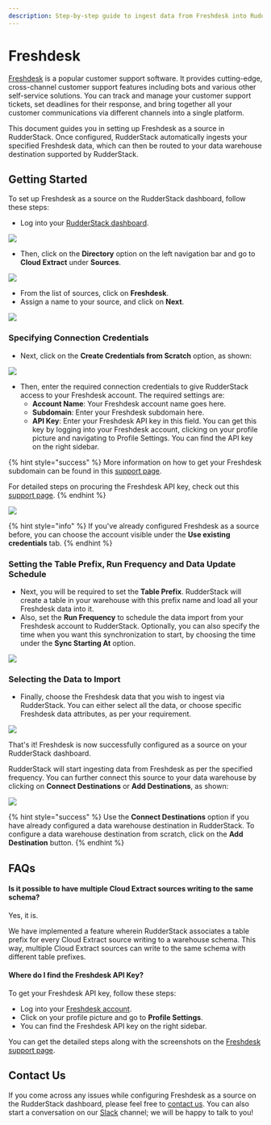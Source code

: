 ```yaml
---
description: Step-by-step guide to ingest data from Freshdesk into RudderStack.
---
```


# Freshdesk

[Freshdesk](https://freshdesk.com/) is a popular customer support software. It provides cutting-edge, cross-channel customer support features including bots and various other self-service solutions. You can track and manage your customer support tickets, set deadlines for their response, and bring together all your customer communications via different channels into a single platform.

This document guides you in setting up Freshdesk as a source in RudderStack. Once configured, RudderStack automatically ingests your specified Freshdesk data, which can then be routed to your data warehouse destination supported by RudderStack.

## Getting Started

To set up Freshdesk as a source on the RudderStack dashboard, follow these steps:

* Log into your [RudderStack dashboard](https://app.rudderlabs.com/signup?type=freetrial).

![](../.gitbook/assets/1%20%2814%29.png)

* Then, click on the **Directory** option on the left navigation bar and go to **Cloud Extract** under **Sources**.

![](../.gitbook/assets/2%20%2819%29.png)

* From the list of sources, click on **Freshdesk**.
* Assign a name to your source, and click on **Next**.

![](../.gitbook/assets/3%20%2816%29.png)

### Specifying Connection Credentials

* Next, click on the **Create Credentials from Scratch** option, as shown:

![](../.gitbook/assets/4%20%2816%29.png)

* Then, enter the required connection credentials to give RudderStack access to your Freshdesk account. The required settings are: 
  * **Account Name**: Your Freshdesk account name goes here.
  * **Subdomain**: Enter your Freshdesk subdomain here.
  * **API Key**: Enter your Freshdesk API key in this field. You can get this key by logging into your Freshdesk account, clicking on your profile picture and navigating to Profile Settings. You can find the API key on the right sidebar.

{% hint style="success" %}
More information on how to get your Freshdesk subdomain can be found in this [support page](https://support.freshdesk.com/support/discussions/topics/314793). 

For detailed steps on procuring the Freshdesk API key, check out this [support page](https://support.freshdesk.com/support/solutions/articles/215517-how-to-find-your-api-key).
{% endhint %}

![](../.gitbook/assets/5%20%2816%29.png)

{% hint style="info" %}
If you've already configured Freshdesk as a source before, you can choose the account visible under the **Use existing credentials** tab.
{% endhint %}

### Setting the Table Prefix, Run Frequency and Data Update Schedule

* Next, you will be required to set the **Table Prefix**. RudderStack will create a table in your warehouse with this prefix name and load all your Freshdesk data into it. 
* Also, set the **Run Frequency** to schedule the data import from your Freshdesk account to RudderStack. Optionally, you can also specify the time when you want this synchronization to start, by choosing the time under the **Sync Starting At** option.

![](../.gitbook/assets/6%20%2815%29.png)

### Selecting the Data to Import

* Finally, choose the Freshdesk data that you wish to ingest via RudderStack. You can either select all the data, or choose specific Freshdesk data attributes, as per your requirement.

![](../.gitbook/assets/7%20%2810%29.png)

That's it! Freshdesk is now successfully configured as a source on your RudderStack dashboard. 

RudderStack will start ingesting data from Freshdesk as per the specified frequency. You can further connect this source to your data warehouse by clicking on **Connect Destinations** or **Add Destinations**, as shown:

![](../.gitbook/assets/8%20%284%29.png)

{% hint style="success" %}
Use the **Connect Destinations** option if you have already configured a data warehouse destination in RudderStack. To configure a data warehouse destination from scratch, click on the **Add Destination** button.
{% endhint %}

## FAQs

#### Is it possible to have multiple Cloud Extract sources writing to the same schema?

Yes, it is. 

We have implemented a feature wherein RudderStack associates a table prefix for every Cloud Extract source writing to a warehouse schema. This way, multiple Cloud Extract sources can write to the same schema with different table prefixes.

#### Where do I find the Freshdesk API Key?

To get your Freshdesk API key, follow these steps:

* Log into your [Freshdesk account](https://freshdesk.com/login).
* Click on your profile picture and go to **Profile Settings**.
* You can find the Freshdesk API key on the right sidebar.

You can get the detailed steps along with the screenshots on the [Freshdesk support page](https://support.freshdesk.com/support/solutions/articles/215517-how-to-find-your-api-key).

## Contact Us

If you come across any issues while configuring Freshdesk as a source on the RudderStack dashboard, please feel free to [contact us](mailto:%20docs@rudderstack.com). You can also start a conversation on our [Slack](https://resources.rudderstack.com/join-rudderstack-slack) channel; we will be happy to talk to you!



